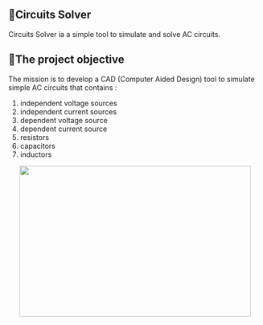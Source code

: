 ## 🔌Circuits Solver

Circuits Solver ia a simple tool to simulate and solve AC circuits.

## 🎯The project objective

The mission is to develop a CAD (Computer Aided Design) tool
to simulate simple AC circuits that contains :

<ol>
  <li>independent voltage sources</li>
  <li>independent current sources</li>
  <li>dependent voltage source</li>
  <li>dependent current source</li>
  <li>resistors</li>
  <li>capacitors</li>
  <li>inductors</li>
</ol>
<p align="center">
  <img width="460" height="300" src="https://serving.photos.photobox.com/01795012c4c10f2abf5558df23db516883ffef0d36fe6156002cfcab32b3d866c0e931e3.jpg">
</p>
